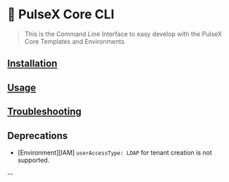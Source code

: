 # 🚀 PulseX Core CLI

> This is the Command Line Interface to easy develop with the PulseX Core Templates and Environments

## [Installation](/docs/installation.md)

## [Usage](/docs/index.md)

## [Troubleshooting](/docs/troubleshooting.md)

## Deprecations

- [Environment][IAM] `userAccessType: LDAP` for tenant creation is not supported.

--
